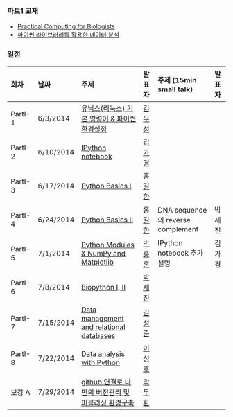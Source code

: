 ### 파트1 교재
- [Practical Computing for Biologists](http://people.duke.edu/~ccc14/pcfb/_downloads/PracticalComputingforBiologistsCFARWorkshop.pdf)
- [파이썬 라이브러리를 활용한 데이터 분석](http://www.hanbit.co.kr/book/look.html?isbn=978-89-6848-047-8)

### 일정

|회차	    |날짜	   |주제	                                                        |발표자	|주제 (15min small talk)           | 발표자  |
|:---	    |:---	   |:---	                                                        |:---	|:---                              |:---  |
|PartI-1    |6/3/2014   |[유닉스(리눅스) 기본 명령어 & 파이썬 환경설정](d01.md)	        |[김무성](https://www.facebook.com/moodern) |                                  |         |
|PartI-2    |6/10/2014  |[IPython notebook](d02.md)	                                |[김가경](https://www.facebook.com/irobii) |                                  |         |
|PartI-3	|6/17/2014	|[Python Basics I](d03.md)	                                    |[홍길한](https://www.facebook.com/rigor74) |                                  |         |
|PartI-4	|6/24/2014	|[Python Basics II](d03.md)	                                |[홍길한](https://www.facebook.com/rigor74) |DNA sequence의 reverse complement |박세진   |
|PartI-5	|7/1/2014	|[Python Modules & NumPy and Matplotlib](d04.md)	            |[박홍훈](https://www.facebook.com/profile.php?id=100001858792450) |IPython notebook 추가 설명	       |김가경   |
|PartI-6	|7/8/2014	|[Biopython I, II](d05.md)	                                    |[박세진](https://www.facebook.com/sejin.park.794) |                                  |         |
|PartI-7	|7/15/2014	|[Data  management and relational databases](d06.md)	        |[김성준](https://www.facebook.com/akudoku) |                                  |         |
|PartI-8	|7/22/2014	|[Data analysis with Python](d07.md)	                        |[이성호](https://www.facebook.com/jaruvet) |                                  |         |
|보강 A	    |7/29/2014	|[github 연결로 나만의 버전관리 및 퍼블리싱 환경구축](d08.md)	|[곽두환](https://www.facebook.com/kozazz) |                                  |         |